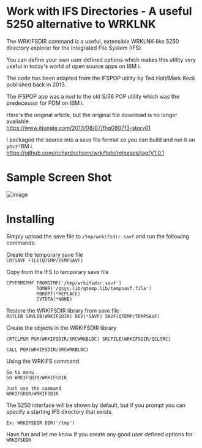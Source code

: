 # Work with IFS Directories - A useful 5250 alternative to WRKLNK 
The WRKIFSDIR command is a useful, extensible WRKLNK-like 5250 directory explorer for the Integrated File System (IFS).   

You can define your own user defined options which makes this utility very useful in today's world of open source apps on IBM i.   

The code has been adapted from the IFSPOP utility by Ted Holt/Mark Keck published back in 2013.    

The IFSPOP app was a nod to the old S/36 POP utility which was the predecessor for PDM on IBM i.   

Here's the original article, but the original file download is no longer available.     
https://www.itjungle.com/2013/08/07/fhg080713-story01

I packaged the source into a save file format so you can build and run it on your IBM i.    
https://github.com/richardschoen/wrkifsdir/releases/tag/V1.0.1

# Sample Screen Shot

![image](https://user-images.githubusercontent.com/9791508/228572629-b115cdb1-55b1-455e-9e69-da2ca070efe8.png)


# Installing 
Simply upload the save file to ```/tmp/wrkifsdir.savf``` and run the following commands.

Create the temporary save file    
```CRTSAVF FILE(QTEMP/TEMPSAVF)```  

Copy from the IFS to temporary save file     
```
CPYFRMSTMF FROMSTMF('/tmp/wrkifsdir.savf')              
           TOMBR('/qsys.lib/qtemp.lib/tempsavf.file')   
           MBROPT(*REPLACE)                             
           CVTDTA(*NONE)                                
```           

Restore the WRKIFSDIR library from save file   
```RSTLIB SAVLIB(WRKIFSDIR) DEV(*SAVF) SAVF(QTEMP/TEMPSAVF) ```

Create the objects in the WRKIFSDIR library    
```
CRTCLPGM PGM(WRKIFSDIR/SRCWRKBLDC) SRCFILE(WRKIFSDIR/QCLSRC)

CALL PGM(WRKIFSDIR/SRCWRKBLDC)

```         

Using the WRKIFS command
```
Go to menu
GO WRKIFSDIR/WRKIFSDIR

Just use the command
WRKIFSDIR/WRKIFSDIR
```

The 5250 interface will be shown by default, but if you prompt you can specify a starting IFS directory that exists.
```
Ex: WRKIFSDIR DIR('/tmp')
```

Have fun and let me know if you create any good user defined options for ```WRKIFSDIR```





